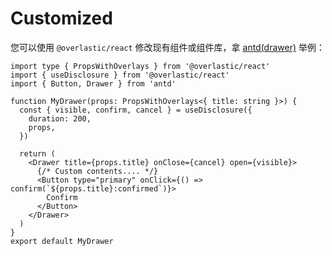 # Customized

您可以使用 `@overlastic/react` 修改现有组件或组件库，拿 [antd(drawer)](https://ant.design/components/drawer-cn) 举例：

```tsx
import type { PropsWithOverlays } from '@overlastic/react'
import { useDisclosure } from '@overlastic/react'
import { Button, Drawer } from 'antd'

function MyDrawer(props: PropsWithOverlays<{ title: string }>) {
  const { visible, confirm, cancel } = useDisclosure({
    duration: 200,
    props,
  })

  return (
    <Drawer title={props.title} onClose={cancel} open={visible}>
      {/* Custom contents.... */}
      <Button type="primary" onClick={() => confirm(`${props.title}:confirmed`)}>
        Confirm
      </Button>
    </Drawer>
  )
}
export default MyDrawer
```
